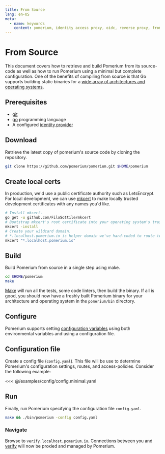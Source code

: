 ```yaml
---
title: From Source
lang: en-US
meta:
  - name: keywords
    content: pomerium, identity access proxy, oidc, reverse proxy, from source, identity aware proxy
---
```


# From Source

This document covers how to retrieve and build Pomerium from its source-code as well as how to run Pomerium using a minimal but complete configuration. One of the benefits of compiling from source is that Go supports building static binaries for a [wide array of architectures and operating systems](https://gist.github.com/asukakenji/f15ba7e588ac42795f421b48b8aede63).

## Prerequisites

- [git](https://git-scm.com/)
- [go](https://golang.org/doc/install) programming language
- A configured [identity provider]

## Download

Retrieve the latest copy of pomerium's source code by cloning the repository.

```bash
git clone https://github.com/pomerium/pomerium.git $HOME/pomerium
```

## Create local certs

In production, we'd use a public certificate authority such as LetsEncrypt. For local development, we can use [mkcert](https://mkcert.dev/) to make locally trusted development certificates with any names you'd like.

```bash
# Install mkcert.
go get -u github.com/FiloSottile/mkcert
# Bootstrap mkcert's root certificate into your operating system's trust store.
mkcert -install
# Create your wildcard domain.
# *.localhost.pomerium.io is helper domain we've hard-coded to route to localhost
mkcert "*.localhost.pomerium.io"
```

## Build

Build Pomerium from source in a single step using make.

```bash
cd $HOME/pomerium
make
```

[Make] will run all the tests, some code linters, then build the binary. If all is good, you should now have a freshly built Pomerium binary for your architecture and operating system in the `pomerium/bin` directory.

## Configure

Pomerium supports setting [configuration variables] using both environmental variables and using a configuration file.

## Configuration file

Create a config file (`config.yaml`). This file will be use to determine Pomerium's configuration settings, routes, and access-policies. Consider the following example:

<<< @/examples/config/config.minimal.yaml

## Run

Finally, run Pomerium specifying the configuration file `config.yaml`.

```bash
make && ./bin/pomerium -config config.yaml
```

### Navigate

Browse to `verify.localhost.pomerium.io`. Connections between you and [verify] will now be proxied and managed by Pomerium.

[configuration variables]: /docs/reference
[verify]: https://verify.pomerium.com/
[identity provider]: /docs/identity-providers
[make]: https://en.wikipedia.org/wiki/Make_(software)
[tls certificates]: /docs/topics/certificates
